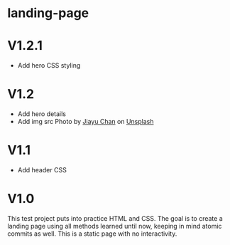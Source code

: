 # landing-page
<h1>V1.2.1</h1>
<ul>
<li> Add hero CSS styling
</li>
</ul>

<h1>V1.2</h1>
<ul>
<li> Add hero details
</li>
<li> Add img src Photo by <a href="https://unsplash.com/@soda_chan?utm_content=creditCopyText&utm_medium=referral&utm_source=unsplash">Jiayu Chan</a> on <a href="https://unsplash.com/photos/a-large-white-building-with-a-gold-roof-fcpvx4xaVfQ?utm_content=creditCopyText&utm_medium=referral&utm_source=unsplash">Unsplash</a>
  
</li>
</ul>

<h1>V1.1</h1>
<ul>
<li> Add header CSS
</li>
</ul>

<h1>V1.0</h1>
This test project puts into practice HTML and CSS. The goal is to create a landing page using all methods learned until now, keeping in mind atomic commits as well. This is a static page with no interactivity. 